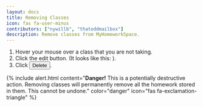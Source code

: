 ```yaml
---
layout: docs
title: Removing Classes
icon: fas fa-user-minus
contributors: ["nywillb", "thatoddmailbox"]
description: Remove classes from MyHomeworkSpace.
---
```


1. Hover your mouse over a class that you are not taking.
2. Click the edit button. (It looks like this: <i class="fas fa-edit"></i>).
3. Click <button class="btn btn-sm btn-danger">Delete</button>.

{% include alert.html content="**Danger!** This is a potentially destructive action. Removing classes will permanently remove all the homework stored in them. This cannot be undone." color="danger" icon="fas fa-exclamation-triangle" %}